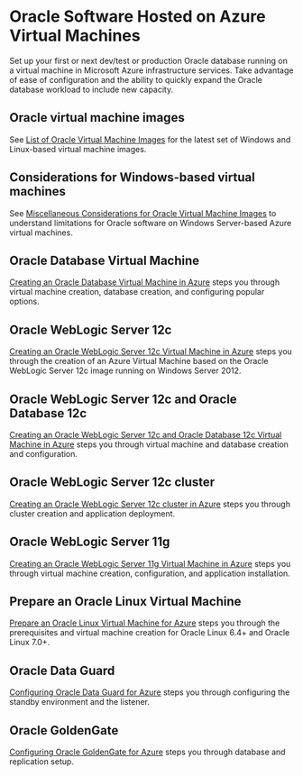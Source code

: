 <properties 
	pageTitle="Oracle Software Hosted on Azure Virtual Machines" 
	description="Get to the key topics that describe how to set up Oracle software on Windows or Linux-based Azure virtual machines." 
	documentationCenter="" 
	services="virtual-machines"
	authors="JoeDavies-MSFT" 
	manager="timlt" 
	editor=""/>

<tags 
	ms.service="virtual-machines" 
	ms.workload="infrastructure-services" 
	ms.tgt_pltfrm="na" 
	ms.devlang="na" 
	ms.topic="article" 
	ms.date="06/25/2015" 
	ms.author="josephd"/>

# Oracle Software Hosted on Azure Virtual Machines

Set up your first or next dev/test or production Oracle database running on a virtual machine in Microsoft Azure infrastructure services. Take advantage of ease of configuration and the ability to quickly expand the Oracle database workload to include new capacity. 

## Oracle virtual machine images 

See [List of Oracle Virtual Machine Images](virtual-machines-oracle-list-oracle-virtual-machine-images.md) for the latest set of Windows and Linux-based virtual machine images.

## Considerations for Windows-based virtual machines

See [Miscellaneous Considerations for Oracle Virtual Machine Images](virtual-machines-miscellaneous-considerations-oracle-virtual-machine-images.md) to understand limitations for Oracle software on Windows Server-based Azure virtual machines.

## Oracle Database Virtual Machine

[Creating an Oracle Database Virtual Machine in Azure](virtual-machines-creating-oracle-database-virtual-machine.md) steps you through virtual machine creation, database creation, and configuring popular options.

## Oracle WebLogic Server 12c

[Creating an Oracle WebLogic Server 12c Virtual Machine in Azure](virtual-machines-creating-oracle-weblogic-server-12c-virtual-machine.md) steps you through the creation of an Azure Virtual Machine based on the Oracle WebLogic Server 12c image running on Windows Server 2012.

## Oracle WebLogic Server 12c and Oracle Database 12c

[Creating an Oracle WebLogic Server 12c and Oracle Database 12c Virtual Machine in Azure](virtual-machines-creating-oracle-weblogic-server-12c-oracle-database-12c-virtual-machine.md) steps you through virtual machine and database creation and configuration.

## Oracle WebLogic Server 12c cluster

[Creating an Oracle WebLogic Server 12c cluster in Azure](virtual-machines-creating-oracle-weblogic-server-12c-cluster.md) steps you through cluster creation and application deployment.

## Oracle WebLogic Server 11g

[Creating an Oracle WebLogic Server 11g Virtual Machine in Azure](virtual-machines-creating-oracle-weblogic-server-11g-virtual-machine.md) steps you through virtual machine creation, configuration, and application installation.

## Prepare an Oracle Linux Virtual Machine

[Prepare an Oracle Linux Virtual Machine for Azure](virtual-machines-prepare-oracle-linux-virtual-machine.md) steps you through the prerequisites and virtual machine creation for Oracle Linux 6.4+ and Oracle Linux 7.0+.

## Oracle Data Guard

[Configuring Oracle Data Guard for Azure](virtual-machines-configuring-oracle-data-guard.md) steps you through configuring the standby environment and the listener.

## Oracle GoldenGate

[Configuring Oracle GoldenGate for Azure](virtual-machines-configuring-oracle-goldengate.md) steps you through database and replication setup.

 